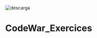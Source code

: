 ![descarga](https://user-images.githubusercontent.com/91464194/144133887-bf86a8dd-b9f3-4a94-824f-bf0a23f32554.png)


# CodeWar_Exercices #











